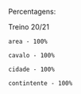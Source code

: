 Percentagens:

Treino 20/21

    area - 100%
    
    cavalo - 100%
    
    cidade - 100%

    contintente - 100%
